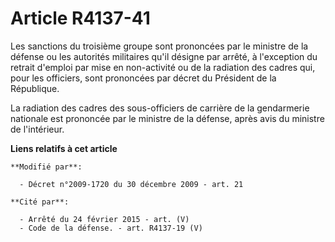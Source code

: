 # Article R4137-41

Les sanctions du troisième groupe sont prononcées par le ministre de la défense ou les autorités militaires qu'il désigne par
arrêté, à l'exception du retrait d'emploi par mise en non-activité ou de la radiation des cadres qui, pour les officiers,
sont prononcées par décret du Président de la République.

La radiation des cadres des sous-officiers de carrière de la gendarmerie nationale est prononcée par le ministre de la
défense, après avis du ministre de l'intérieur.

**Liens relatifs à cet article**

	**Modifié par**:

	  - Décret n°2009-1720 du 30 décembre 2009 - art. 21

	**Cité par**:

	  - Arrêté du 24 février 2015 - art. (V)
	  - Code de la défense. - art. R4137-19 (V)
